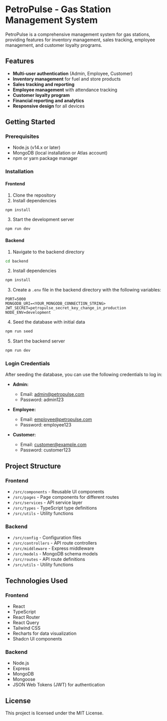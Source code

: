 
# PetroPulse - Gas Station Management System

PetroPulse is a comprehensive management system for gas stations, providing features for inventory management, sales tracking, employee management, and customer loyalty programs.

## Features

- **Multi-user authentication** (Admin, Employee, Customer)
- **Inventory management** for fuel and store products
- **Sales tracking and reporting**
- **Employee management** with attendance tracking
- **Customer loyalty program**
- **Financial reporting and analytics**
- **Responsive design** for all devices

## Getting Started

### Prerequisites

- Node.js (v14.x or later)
- MongoDB (local installation or Atlas account)
- npm or yarn package manager

### Installation

#### Frontend

1. Clone the repository
2. Install dependencies

```bash
npm install
```

3. Start the development server

```bash
npm run dev
```

#### Backend

1. Navigate to the backend directory

```bash
cd backend
```

2. Install dependencies

```bash
npm install
```

3. Create a `.env` file in the backend directory with the following variables:

```
PORT=5000
MONGODB_URI=<YOUR_MONGODB_CONNECTION_STRING>
JWT_SECRET=petropulse_secret_key_change_in_production
NODE_ENV=development
```

4. Seed the database with initial data

```bash
npm run seed
```

5. Start the backend server

```bash
npm run dev
```

### Login Credentials

After seeding the database, you can use the following credentials to log in:

- **Admin:**
  - Email: admin@petropulse.com
  - Password: admin123

- **Employee:**
  - Email: employee@petropulse.com
  - Password: employee123

- **Customer:**
  - Email: customer@example.com
  - Password: customer123

## Project Structure

### Frontend

- `/src/components` - Reusable UI components
- `/src/pages` - Page components for different routes
- `/src/services` - API service layer
- `/src/types` - TypeScript type definitions
- `/src/utils` - Utility functions

### Backend

- `/src/config` - Configuration files
- `/src/controllers` - API route controllers
- `/src/middleware` - Express middleware
- `/src/models` - MongoDB schema models
- `/src/routes` - API route definitions
- `/src/utils` - Utility functions

## Technologies Used

### Frontend

- React
- TypeScript
- React Router
- React Query
- Tailwind CSS
- Recharts for data visualization
- Shadcn UI components

### Backend

- Node.js
- Express
- MongoDB
- Mongoose
- JSON Web Tokens (JWT) for authentication

## License

This project is licensed under the MIT License.
